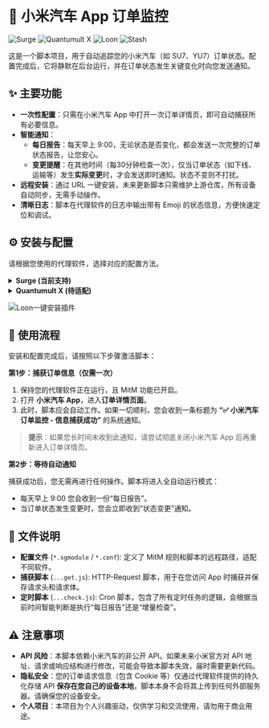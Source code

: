 # 🚗 小米汽车 App 订单监控

![Surge](https://img.shields.io/badge/Surge-✓-orange)
![Quantumult X](https://img.shields.io/badge/Quantumult%20X-待适配-lightgrey)
![Loon](https://img.shields.io/badge/Loon-✓-green)
![Stash](https://img.shields.io/badge/Stash-待适配-lightgrey)

这是一个脚本项目，用于自动追踪您的小米汽车（如 SU7、YU7）订单状态。配置完成后，它将静默在后台运行，并在订单状态发生关键变化时向您发送通知。

## ✨ 主要功能

* **一次性配置**：只需在小米汽车 App 中打开一次订单详情页，即可自动捕获所有必要信息。
* **智能通知**：
    * **每日报告**：每天早上 9:00，无论状态是否变化，都会发送一次完整的订单状态报告，让您安心。
    * **变更提醒**：在其他时间（每30分钟检查一次），仅当订单状态（如下线、运输等）发生**实际变更**时，才会发送即时通知。状态不变则不打扰。
* **远程安装**：通过 URL 一键安装，未来更新脚本只需维护上游仓库，所有设备自动同步，无需手动操作。
* **清晰日志**：脚本在代理软件的日志中输出带有 Emoji 的状态信息，方便快速定位和调试。

## ⚙️ 安装与配置

请根据您使用的代理软件，选择对应的配置方法。

<details>
<summary><strong>Surge (当前支持)</strong></summary>

**1. 复制模块链接**

   * **直连用户** (如海外用户):
       ```
       https://raw.githubusercontent.com/lonelyman0108/script/refs/heads/master/xiaomi_ev_order_monitor/surge/xiaomi_ev_order_monitor.sgmodule
       ```
   * **国内加速** (使用 `cdn.jsdelivr.net`):
       ```
       https://cdn.jsdelivr.net/gh/lonelyman0108/script@master/xiaomi_ev_order_monitor/surge/xiaomi_ev_order_monitor.sgmodule
       ```
       > 注意：Jsdelivr 有缓存，更新可能存在延迟。

**2. 在 Surge 中安装模块**

   * 打开 Surge App，切换到 `首页` -> `模块`。
   * 点击 `安装新模块`。
   * 将上一步复制的 URL 粘贴进去，点击 `好的`。
   * Surge 会自动下载并安装模块。请确保在模块列表中，该模块右侧的开关是**开启**状态。

**3. 确认 MitM 已启用**

   * 回到 Surge `首页`，点击 `MitM`。
   * 确保顶部的 `MitM` 总开关已开启。
   * 确保您已经按照 Surge 的指引，正确安装并信任了 Surge CA 证书。
   * 模块会自动将所需的主机名 `api.retail.xiaomiev.com` 添加到 MitM 主机名列表中。

</details>

<details>
<summary><strong>Quantumult X (待适配)</strong></summary>

- Quantumult X 的配置正在适配中，敬请期待。

</details>

![Loon一键安装插件](https://www.nsloon.com/openloon/import?plugin=https://raw.githubusercontent.com/lonelyman0108/script/refs/heads/master/xiaomi_ev_order_monitor/loon/xiaomiev.plugin)

## 🚀 使用流程

安装和配置完成后，请按照以下步骤激活脚本：

**第1步：捕获订单信息（仅需一次）**

1.  保持您的代理软件正在运行，且 MitM 功能已开启。
2.  打开 **小米汽车 App**，进入**订单详情页面**。
3.  此时，脚本应会自动工作。如果一切顺利，您会收到一条标题为 **“✅ 小米汽车订单监控 - 信息捕获成功”** 的系统通知。

> **提示**：如果您长时间未收到此通知，请尝试彻底关闭小米汽车 App 后再重新进入订单详情页。

**第2步：等待自动通知**

捕获成功后，您无需再进行任何操作。脚本将进入全自动运行模式：
* 每天早上 9:00 您会收到一份“每日报告”。
* 当订单状态发生变更时，您会立即收到“状态变更”通知。

## 📄 文件说明

* **配置文件** (`*.sgmodule` / `*.conf`): 定义了 MitM 规则和脚本的远程路径，适配不同软件。
* **捕获脚本** (`...get.js`): HTTP-Request 脚本，用于在您访问 App 时捕获并保存请求头和请求体。
* **定时脚本** (`...check.js`): Cron 脚本，包含了所有定时任务的逻辑，会根据当前时间智能判断是执行“每日报告”还是“增量检查”。

## ⚠️ 注意事项

* **API 风险**：本脚本依赖小米汽车的非公开 API。如果未来小米官方对 API 地址、请求或响应结构进行修改，可能会导致本脚本失效，届时需要更新代码。
* **隐私安全**：您的订单请求信息（包含 Cookie 等）仅通过代理软件提供的持久化存储 API **保存在您自己的设备本地**，脚本本身不会将其上传到任何外部服务器。请确保您的设备安全。
* **个人项目**：本项目为个人兴趣驱动，仅供学习和交流使用，请勿用于商业用途。